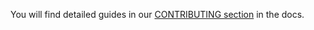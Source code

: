 You will find detailed guides in our [CONTRIBUTING section](https://atmdrops.github.io/pydropsonde/) in the docs.
